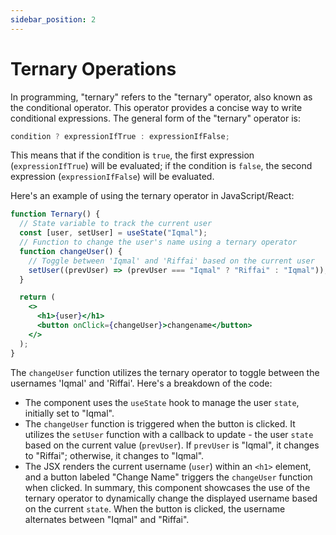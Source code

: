 ```yaml
---
sidebar_position: 2
---
```


# Ternary Operations

In programming, "ternary" refers to the "ternary" operator, also known as the conditional operator. This operator provides a concise way to write conditional expressions. The general form of the "ternary" operator is:

```jsx title=".jsx"
condition ? expressionIfTrue : expressionIfFalse;
```

This means that if the condition is `true`, the first expression (`expressionIfTrue`) will be evaluated; if the condition is `false`, the second expression (`expressionIfFalse`) will be evaluated.

Here's an example of using the ternary operator in JavaScript/React:

```jsx live
function Ternary() {
  // State variable to track the current user
  const [user, setUser] = useState("Iqmal");
  // Function to change the user's name using a ternary operator
  function changeUser() {
    // Toggle between 'Iqmal' and 'Riffai' based on the current user
    setUser((prevUser) => (prevUser === "Iqmal" ? "Riffai" : "Iqmal"));
  }

  return (
    <>
      <h1>{user}</h1>
      <button onClick={changeUser}>changename</button>
    </>
  );
}
```

The `changeUser` function utilizes the ternary operator to toggle between the usernames 'Iqmal' and 'Riffai'. Here's a breakdown of the code:

- The component uses the `useState` hook to manage the user `state`, initially set to "Iqmal".
- The `changeUser` function is triggered when the button is clicked. It utilizes the `setUser` function with a callback to update - the user `state` based on the current value (`prevUser`). If `prevUser` is "Iqmal", it changes to "Riffai"; otherwise, it changes to "Iqmal".
- The JSX renders the current username (`user`) within an `<h1>` element, and a button labeled "Change Name" triggers the `changeUser` function when clicked.
  In summary, this component showcases the use of the ternary operator to dynamically change the displayed username based on the current `state`. When the button is clicked, the username alternates between "Iqmal" and "Riffai".
